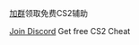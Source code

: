 
[加群](https://discord.gg/4g4Th7RKww)领取免费CS2辅助

[Join Discord](https://discord.gg/4g4Th7RKww) Get free CS2 Cheat
